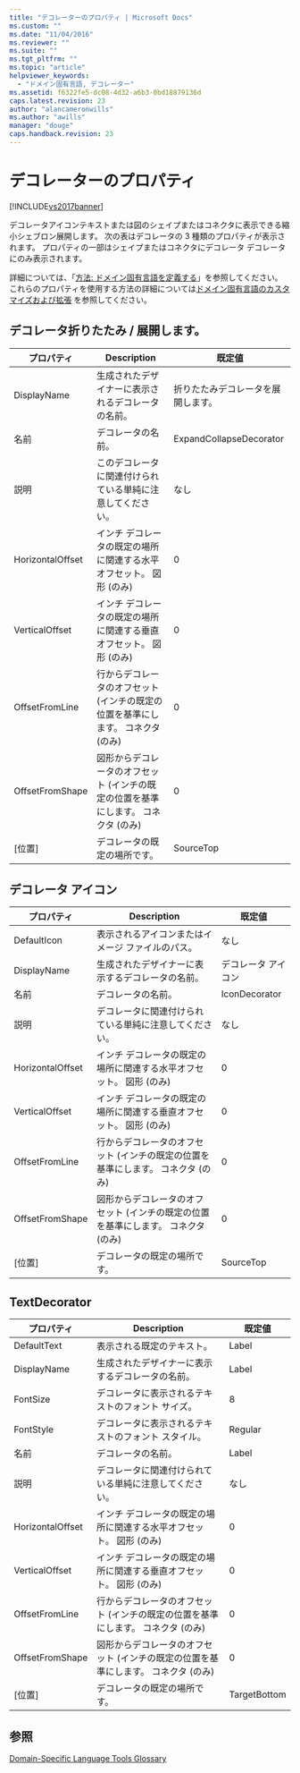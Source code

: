 ```yaml
---
title: "デコレーターのプロパティ | Microsoft Docs"
ms.custom: ""
ms.date: "11/04/2016"
ms.reviewer: ""
ms.suite: ""
ms.tgt_pltfrm: ""
ms.topic: "article"
helpviewer_keywords: 
  - "ドメイン固有言語, デコレーター"
ms.assetid: f6322fe5-dc08-4d32-a6b3-0bd18879136d
caps.latest.revision: 23
author: "alancameronwills"
ms.author: "awills"
manager: "douge"
caps.handback.revision: 23
---
```

# デコレーターのプロパティ
[!INCLUDE[vs2017banner](../code-quality/includes/vs2017banner.md)]

デコレータアイコンテキストまたは図のシェイプまたはコネクタに表示できる縮小シェブロン展開します。  次の表はデコレータの 3 種類のプロパティが表示されます。  プロパティの一部はシェイプまたはコネクタにデコレータ デコレータにのみ表示されます。  
  
 詳細については、「[方法: ドメイン固有言語を定義する](../modeling/how-to-define-a-domain-specific-language.md)」を参照してください。  これらのプロパティを使用する方法の詳細については[ドメイン固有言語のカスタマイズおよび拡張](../modeling/customizing-and-extending-a-domain-specific-language.md) を参照してください。  
  
## デコレータ折りたたみ \/ 展開します。  
  
|プロパティ|Description|既定値|  
|-----------|-----------------|---------|  
|DisplayName|生成されたデザイナーに表示されるデコレータの名前。|折りたたみデコレータを展開します。|  
|名前|デコレータの名前。|ExpandCollapseDecorator|  
|説明|このデコレータに関連付けられている単純に注意してください。|なし|  
|HorizontalOffset|インチ デコレータの既定の場所に関連する水平オフセット。  図形 \(のみ\)|0|  
|VerticalOffset|インチ デコレータの既定の場所に関連する垂直オフセット。  図形 \(のみ\)|0|  
|OffsetFromLine|行からデコレータのオフセット \(インチの既定の位置を基準にします。  コネクタ \(のみ\)|0|  
|OffsetFromShape|図形からデコレータのオフセット \(インチの既定の位置を基準にします。  コネクタ \(のみ\)|0|  
|\[位置\]|デコレータの既定の場所です。|SourceTop|  
  
## デコレータ アイコン  
  
|プロパティ|Description|既定値|  
|-----------|-----------------|---------|  
|DefaultIcon|表示されるアイコンまたはイメージ ファイルのパス。|なし|  
|DisplayName|生成されたデザイナーに表示するデコレータの名前。|デコレータ アイコン|  
|名前|デコレータの名前。|IconDecorator|  
|説明|デコレータに関連付けられている単純に注意してください。|なし|  
|HorizontalOffset|インチ デコレータの既定の場所に関連する水平オフセット。  図形 \(のみ\)|0|  
|VerticalOffset|インチ デコレータの既定の場所に関連する垂直オフセット。  図形 \(のみ\)|0|  
|OffsetFromLine|行からデコレータのオフセット \(インチの既定の位置を基準にします。  コネクタ \(のみ\)|0|  
|OffsetFromShape|図形からデコレータのオフセット \(インチの既定の位置を基準にします。  コネクタ \(のみ\)|0|  
|\[位置\]|デコレータの既定の場所です。|SourceTop|  
  
## TextDecorator  
  
|プロパティ|Description|既定値|  
|-----------|-----------------|---------|  
|DefaultText|表示される既定のテキスト。|Label|  
|DisplayName|生成されたデザイナーに表示するデコレータの名前。|Label|  
|FontSize|デコレータに表示されるテキストのフォント サイズ。|8|  
|FontStyle|デコレータに表示されるテキストのフォント スタイル。|Regular|  
|名前|デコレータの名前。|Label|  
|説明|デコレータに関連付けられている単純に注意してください。|なし|  
|HorizontalOffset|インチ デコレータの既定の場所に関連する水平オフセット。  図形 \(のみ\)|0|  
|VerticalOffset|インチ デコレータの既定の場所に関連する垂直オフセット。  図形 \(のみ\)|0|  
|OffsetFromLine|行からデコレータのオフセット \(インチの既定の位置を基準にします。  コネクタ \(のみ\)|0|  
|OffsetFromShape|図形からデコレータのオフセット \(インチの既定の位置を基準にします。  コネクタ \(のみ\)|0|  
|\[位置\]|デコレータの既定の場所です。|TargetBottom|  
  
## 参照  
 [Domain\-Specific Language Tools Glossary](http://msdn.microsoft.com/ja-jp/ca5e84cb-a315-465c-be24-76aa3df276aa)